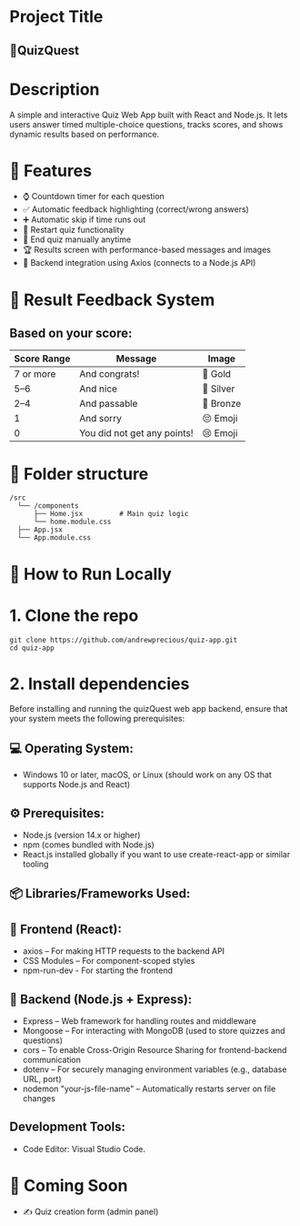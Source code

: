 # Project Title
## 🧠QuizQuest
# Description
A simple and interactive Quiz Web App built with React and Node.js. It lets users answer timed multiple-choice questions, tracks scores, and shows dynamic results based on performance.

# 🚀 Features
- ⌚ Countdown timer for each question
- ✅ Automatic feedback highlighting (correct/wrong answers)
- ➕ Automatic skip if time runs out
- 🔁 Restart quiz functionality
- 🎯  End quiz manually anytime
- 🏆 Results screen with performance-based messages and images
- 📡 Backend integration using Axios (connects to a Node.js API)

# 📸 Result Feedback System
## Based on your score:

| Score Range | Message                     | Image      |
|-------------|-----------------------------|------------|
| 7 or more   | And congrats!               | 🥇 Gold    |
| 5–6         | And nice                    | 🥈 Silver  |
| 2–4         | And passable                | 🥉 Bronze  |
| 1           | And sorry                   | 😔 Emoji   |
| 0           | You did not get any points! | 😢 Emoji   |


# 📁 Folder structure
```
/src
  └── /components
      ├── Home.jsx         # Main quiz logic
      └── home.module.css
  ├── App.jsx
  └── App.module.css
```

# 🧪 How to Run Locally
#  1. Clone the repo 
```
git clone https://github.com/andrewprecious/quiz-app.git
cd quiz-app
```
# 2. Install dependencies
Before installing and running the quizQuest web app backend, ensure that your system meets the following prerequisites:
## 💻 Operating System:
- Windows 10 or later, macOS, or Linux (should work on any OS that supports Node.js and React)
  
## ⚙ Prerequisites:
- Node.js (version 14.x or higher)
- npm (comes bundled with Node.js)
- React.js installed globally if you want to use create-react-app or similar tooling
  
## 📦 Libraries/Frameworks Used:
## 🔹 Frontend (React):
- axios – For making HTTP requests to the backend API
- CSS Modules – For component-scoped styles
- npm-run-dev - For starting the frontend

## 🔹 Backend (Node.js + Express):
- Express – Web framework for handling routes and middleware
- Mongoose – For interacting with MongoDB (used to store quizzes and questions)
- cors – To enable Cross-Origin Resource Sharing for frontend-backend communication
- dotenv – For securely managing environment variables (e.g., database URL, port)
- nodemon "your-js-file-name" – Automatically restarts server on file changes

## Development Tools:
- Code Editor: Visual Studio Code.

# 📌 Coming Soon
- ✍️ Quiz creation form (admin panel)











